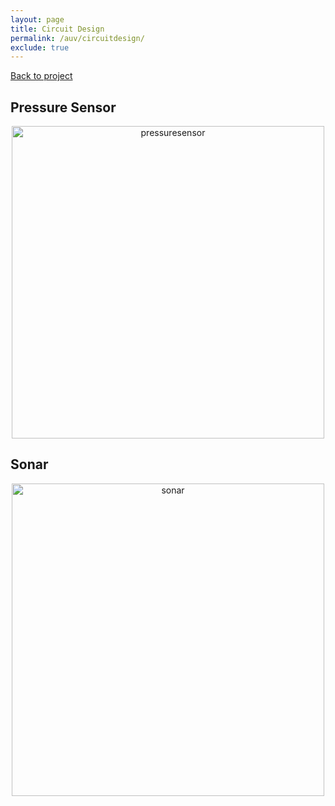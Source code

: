 ```yaml
---
layout: page
title: Circuit Design
permalink: /auv/circuitdesign/
exclude: true
---
```


[Back to project](/auv)
 

## Pressure Sensor
<div style="text-align: center">
  <img src="../../assets/schematics/auv/pressure_schem.png" alt="pressuresensor" width="500" />
</div>


## Sonar
<div style="text-align: center">
  <img src="../../assets/schematics/auv/sonar_schem.PNG" alt="sonar" width="500" />
</div>
